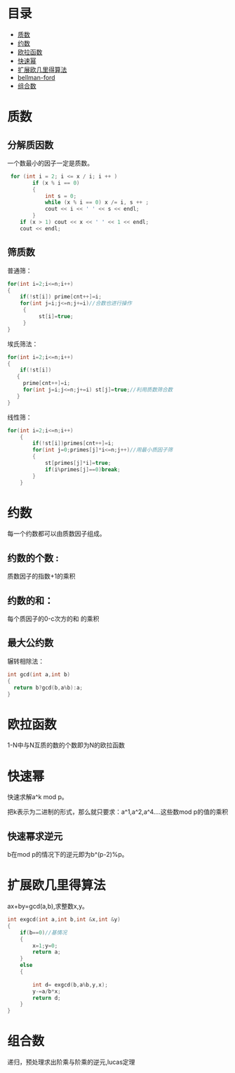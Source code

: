 # 目录

- [质数](#section1)
- [约数](#section2)
- [欧拉函数](#section3)
- [快速幂](#section4)
- [扩展欧几里得算法](#section5)
- [bellman-ford](#section6)
- [组合数](#section7)

# 质数 <a name="section1"></a>
## 分解质因数
一个数最小的因子一定是质数。
```c++
 for (int i = 2; i <= x / i; i ++ )
        if (x % i == 0)
        {
            int s = 0;
            while (x % i == 0) x /= i, s ++ ;
            cout << i << ' ' << s << endl;
        }
    if (x > 1) cout << x << ' ' << 1 << endl;
    cout << endl;
```
## 筛质数
普通筛：
```c++
for(int i=2;i<=n;i++)
{
    if(!st[i]) prime[cnt++]=i;
    for(int j=i;j<=n;j+=i)//合数也进行操作
     {
          st[i]=true;
     }
}
```

埃氏筛法：
```c++
for(int i=2;i<=n;i++)
{
    if(!st[i])
   {
     prime[cnt++]=i;
     for(int j=i;j<=n;j+=i) st[j]=true;//利用质数筛合数
   } 
}
```

线性筛：
```c++
for(int i=2;i<=n;i++)
    {
        if(!st[i])primes[cnt++]=i;
        for(int j=0;primes[j]*i<=n;j++)//用最小质因子筛
        {
            st[primes[j]*i]=true;
            if(i%primes[j]==0)break;
        }
    }
```
# 约数 <a name="section2"></a>
每一个约数都可以由质数因子组成。

## 约数的个数 :
质数因子的指数+1的乘积
## 约数的和：
每个质因子的0-c次方的和 的乘积
## 最大公约数
辗转相除法：
```c++
int gcd(int a,int b)
{
  return b?gcd(b,a%b):a;
}

```

# 欧拉函数 <a name="section3"></a>
1-N中与N互质的数的个数即为N的欧拉函数


# 快速幂 <a name="section4"></a>
快速求解a^k mod p。

把k表示为二进制的形式，那么就只要求：a^1,a^2,a^4....这些数mod p的值的乘积

## 快速幂求逆元 
b在mod p的情况下的逆元即为b^(p-2)%p。

# 扩展欧几里得算法 <a name="section5"></a>
ax+by=gcd(a,b),求整数x,y。
```c++
int exgcd(int a,int b,int &x,int &y)
{
    if(b==0)//基情况
    {
        x=1;y=0;
        return a;
    }
    else
    {
        
        int d= exgcd(b,a%b,y,x);
        y-=a/b*x;
        return d;
    }
}
```

# 组合数 <a name="section6"></a>
递归，预处理求出阶乘与阶乘的逆元,lucas定理
